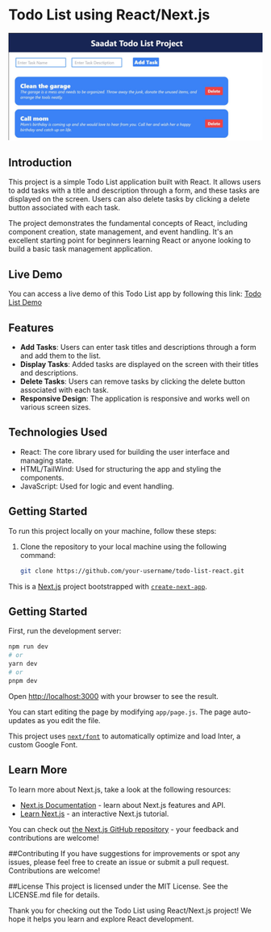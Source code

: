 # Todo List using React/Next.js

![Todo List Demo](/thumnail.JPG)

## Introduction

This project is a simple Todo List application built with React. It allows users to add tasks with a title and description through a form, and these tasks are displayed on the screen. Users can also delete tasks by clicking a delete button associated with each task.

The project demonstrates the fundamental concepts of React, including component creation, state management, and event handling. It's an excellent starting point for beginners learning React or anyone looking to build a basic task management application.

## Live Demo

You can access a live demo of this Todo List app by following this link: [Todo List Demo]([https://example.com](https://saadattodolist.netlify.app/)])

## Features

- **Add Tasks**: Users can enter task titles and descriptions through a form and add them to the list.
- **Display Tasks**: Added tasks are displayed on the screen with their titles and descriptions.
- **Delete Tasks**: Users can remove tasks by clicking the delete button associated with each task.
- **Responsive Design**: The application is responsive and works well on various screen sizes.

## Technologies Used

- React: The core library used for building the user interface and managing state.
- HTML/TailWind: Used for structuring the app and styling the components.
- JavaScript: Used for logic and event handling.

## Getting Started

To run this project locally on your machine, follow these steps:

1. Clone the repository to your local machine using the following command:
   ```bash
   git clone https://github.com/your-username/todo-list-react.git


This is a [Next.js](https://nextjs.org/) project bootstrapped with [`create-next-app`](https://github.com/vercel/next.js/tree/canary/packages/create-next-app).

## Getting Started

First, run the development server:

```bash
npm run dev
# or
yarn dev
# or
pnpm dev
```

Open [http://localhost:3000](http://localhost:3000) with your browser to see the result.

You can start editing the page by modifying `app/page.js`. The page auto-updates as you edit the file.

This project uses [`next/font`](https://nextjs.org/docs/basic-features/font-optimization) to automatically optimize and load Inter, a custom Google Font.

## Learn More

To learn more about Next.js, take a look at the following resources:

- [Next.js Documentation](https://nextjs.org/docs) - learn about Next.js features and API.
- [Learn Next.js](https://nextjs.org/learn) - an interactive Next.js tutorial.

You can check out [the Next.js GitHub repository](https://github.com/vercel/next.js/) - your feedback and contributions are welcome!  

##Contributing
If you have suggestions for improvements or spot any issues, please feel free to create an issue or submit a pull request. Contributions are welcome!

##License
This project is licensed under the MIT License. See the LICENSE.md file for details.

Thank you for checking out the Todo List using React/Next.js project! We hope it helps you learn and explore React development.
